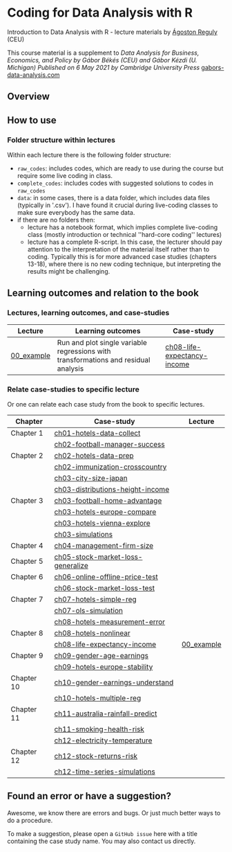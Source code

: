 # Coding for Data Analysis with R 
Introduction to Data Analysis with R - lecture materials
by [Ágoston Reguly](https://regulyagoston.github.io/) (CEU)

This course material is a supplement to *Data Analysis for Business, Economics, and Policy 
by Gábor Békés (CEU) and Gábor Kézdi (U. Michigan)
Published on 6 May 2021 by Cambridge University Press*
[gabors-data-analysis.com](https://gabors-data-analysis.com/)

## Overview


## How to use

### Folder structure within lectures

Within each lecture there is the following folder structure:
  - `raw_codes`: includes codes, which are ready to use during the course but require some live coding in class.
  - `complete_codes`: includes codes with suggested solutions to codes in `raw_codes`
  - `data`: in some cases, there is a data folder, which includes data files (typically in '.csv'). I have found it crucial during live-coding classes to make sure everybody has the same data.
  - if there are no folders then:
    - lecture has a notebook format, which implies complete live-coding class (mostly introduction or technical ''hard-core coding'' lectures)
    - lecture has a complete R-script. In this case, the lecturer should pay attention to the interpretation of the material itself rather than to coding. Typically this is for more advanced case studies (chapters 13-18), where there is no new coding technique, but interpreting the results might be challenging.

## Learning outcomes and relation to the book

### Lectures, learning outcomes, and case-studies

| Lecture  | Learning outcomes | Case-study |
| -------  | ----------------- | ---------- |
| [00_example](https://github.com/gabors-data-analysis/da-coding-rstats/tree/main/00_example) | Run and plot single variable regressions with transformations and residual analysis | [ch08-life-expectancy-income](https://github.com/gabors-data-analysis/da_case_studies/tree/master/ch08-life-expectancy-income) |

### Relate case-studies to specific lecture
Or one can relate each case study from the book to specific lectures.

|Chapter | Case-study | Lecture |
| ------ | ---------  | ------- |
| Chapter 1 | [ch01-hotels-data-collect](https://github.com/gabors-data-analysis/da_case_studies/tree/master/ch01-hotels-data-collect) | |
|           | [ch02-football-manager-success](https://github.com/gabors-data-analysis/da_case_studies/tree/master/ch02-football-manager-success) | |
| Chapter 2 | [ch02-hotels-data-prep](https://github.com/gabors-data-analysis/da_case_studies/tree/master/ch02-hotels-data-prep) | |
|           | [ch02-immunization-crosscountry](https://github.com/gabors-data-analysis/da_case_studies/tree/master/ch02-immunization-crosscountry) | |
|           | [ch03-city-size-japan](https://github.com/gabors-data-analysis/da_case_studies/tree/master/ch03-city-size-japan) | |
|           | [ch03-distributions-height-income](https://github.com/gabors-data-analysis/da_case_studies/tree/master/ch03-distributions-height-income) | |
| Chapter 3 | [ch03-football-home-advantage](https://github.com/gabors-data-analysis/da_case_studies/tree/master/ch03-football-home-advantage) | |
|           | [ch03-hotels-europe-compare](https://github.com/gabors-data-analysis/da_case_studies/tree/master/ch03-hotels-europe-compare) | |
|           | [ch03-hotels-vienna-explore](https://github.com/gabors-data-analysis/da_case_studies/tree/master/ch03-hotels-vienna-explore) | |
|           | [ch03-simulations](https://github.com/gabors-data-analysis/da_case_studies/tree/master/ch03-simulations) |  |
| Chapter 4 | [ch04-management-firm-size](https://github.com/gabors-data-analysis/da_case_studies/tree/master/ch04-management-firm-size) |  |
| Chapter 5 | [ch05-stock-market-loss-generalize](https://github.com/gabors-data-analysis/da_case_studies/tree/master/ch05-stock-market-loss-generalize) |  |
| Chapter 6 | [ch06-online-offline-price-test](https://github.com/gabors-data-analysis/da_case_studies/tree/master/ch06-online-offline-price-test) |  |
|           | [ch06-stock-market-loss-test](https://github.com/gabors-data-analysis/da_case_studies/tree/master/ch06-stock-market-loss-test) | |
| Chapter 7 | [ch07-hotels-simple-reg](https://github.com/gabors-data-analysis/da_case_studies/tree/master/ch07-hotels-simple-reg)| |
|           | [ch07-ols-simulation](https://github.com/gabors-data-analysis/da_case_studies/tree/master/ch07-ols-simulation) | |
|           | [ch08-hotels-measurement-error](https://github.com/gabors-data-analysis/da_case_studies/tree/master/ch08-hotels-measurement-error) |  |
| Chapter 8 | [ch08-hotels-nonlinear](https://github.com/gabors-data-analysis/da_case_studies/tree/master/ch08-hotels-nonlinear) |  |
|           | [ch08-life-expectancy-income](https://github.com/gabors-data-analysis/da_case_studies/tree/master/ch08-life-expectancy-income) | [00_example](https://github.com/gabors-data-analysis/da-coding-rstats/tree/main/00_example) |
| Chapter 9 | [ch09-gender-age-earnings](https://github.com/gabors-data-analysis/da_case_studies/tree/master/ch09-gender-age-earnings) |  |
|           | [ch09-hotels-europe-stability](https://github.com/gabors-data-analysis/da_case_studies/tree/master/ch09-hotels-europe-stability) |  |
| Chapter 10 | [ch10-gender-earnings-understand](https://github.com/gabors-data-analysis/da_case_studies/tree/master/ch10-gender-earnings-understand) |  |
|            | [ch10-hotels-multiple-reg](https://github.com/gabors-data-analysis/da_case_studies/tree/master/ch10-hotels-multiple-reg) |  |
| Chapter 11 | [ch11-australia-rainfall-predict](https://github.com/gabors-data-analysis/da_case_studies/tree/master/ch11-australia-rainfall-predict) |  |
|            | [ch11-smoking-health-risk](https://github.com/gabors-data-analysis/da_case_studies/tree/master/ch11-smoking-health-risk) |  |
|            | [ch12-electricity-temperature](https://github.com/gabors-data-analysis/da_case_studies/tree/master/ch12-electricity-temperature) |  |
| Chapter 12 | [ch12-stock-returns-risk](https://github.com/gabors-data-analysis/da_case_studies/tree/master/ch12-stock-returns-risk)|  |
|            | [ch12-time-series-simulations](https://github.com/gabors-data-analysis/da_case_studies/tree/master/ch12-time-series-simulations) |  |





## Found an error or have a suggestion?

Awesome, we know there are errors and bugs. Or just much better ways to do a procedure.

To make a suggestion, please open a `GitHub issue` here with a title containing the case study name. You may also contact us directly.
